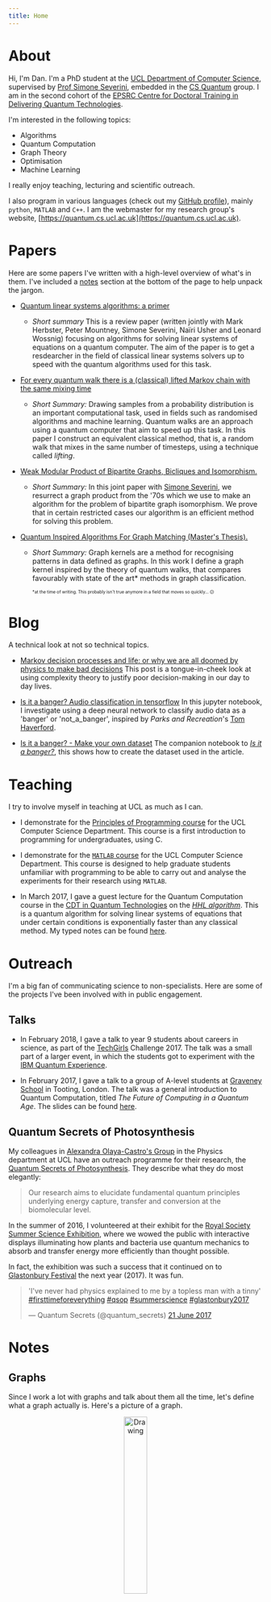 ```yaml
---
title: Home
---
```


# About

Hi, I'm Dan. I'm a PhD student at the [UCL Department of Computer Science](http://www.cs.ucl.ac.uk/home/), supervised by [Prof Simone Severini](http://www.ucl.ac.uk/~ucapsse/), embedded in the [CS Quantum](https://quantum.cs.ucl.ac.uk) group. I am in the second cohort of the [EPSRC Centre for Doctoral Training in Delivering Quantum Technologies](www.uclq.org/centre-for-doctoral-training/).

I'm interested in the following topics:

- Algorithms
- Quantum Computation
- Graph Theory
- Optimisation
- Machine Learning

I really enjoy teaching, lecturing and scientific outreach.


I also program in various languages (check out my [GitHub profile](https://github.com/ddervs)), mainly `python`, `MATLAB` and `C++`. I am the webmaster for my research group's website, [https://quantum.cs.ucl.ac.uk](https://quantum.cs.ucl.ac.uk).


# Papers

Here are some papers I've written with a high-level overview of what's in them. I've included a [notes](#notes) section at the bottom of the page to help unpack the jargon.

- [Quantum linear systems algorithms: a primer](https://scirate.com/arxiv/1802.08227)
    - *Short summary* This is a review paper (written jointly with Mark Herbster, Peter Mountney, Simone Severini, Naïri Usher and Leonard Wossnig) focusing on algorithms for solving linear systems of equations on a quantum computer. The aim of the paper is to get a resdearcher in the field of classical linear systems solvers up to speed with the quantum algorithms used for this task.

- [For every quantum walk there is a (classical) lifted Markov chain with the same mixing time](https://scirate.com/arxiv/1712.02318)
    - *Short Summary:* Drawing samples from a probability distribution is an important computational task, used in fields such as randomised algorithms and machine learning. Quantum walks are an approach using a quantum computer that aim to speed up this task. In this paper I construct an equivalent classical method, that is, a random walk that mixes in the same number of timesteps, using a technique called _lifting_.
    
    
- [Weak Modular Product of Bipartite Graphs, Bicliques and Isomorphism.](https://scirate.com/arxiv/1707.05179)
    - *Short Summary:* In this joint paper with [Simone Severini](http://www.ucl.ac.uk/~ucapsse/), we resurrect a graph product from the '70s which we use to make an algorithm for the problem of bipartite graph isomorphism. We prove that in certain restricted cases our algorithm is an efficient method for solving this problem.
    

- [Quantum Inspired Algorithms For Graph Matching (Master's Thesis).](https://github.com/ddervs/ddervs.github.io/raw/master/assets/pdfs/GraphKernels.pdf)
    - *Short Summary:* Graph kernels are a method for recognising patterns in data defined as graphs. In this work I define a graph kernel inspired by the theory of quantum walks, that compares favourably with state of the art* methods in graph classification.
    
        <sub style="font-size:60%">\*at the time of writing. This probably isn't true anymore in a field that moves so quickly... 😕</sub>
 
# Blog

A technical look at not so technical topics. 

- [Markov decision processes and life: or why we are all doomed by physics to make bad decisions](https://ddervs.github.io/2018/05/01/markov-decision-processes-and-life) This post is a tongue-in-cheek look at using complexity theory to justify poor decision-making in our day to day lives.

- [Is it a banger? Audio classification in tensorflow](https://nbviewer.jupyter.org/github/ddervs/is_it_a_banger/blob/master/scripts/is_it_a_banger.ipynb) In this jupyter notebook, I investigate using a deep neural network to classify audio data as a 'banger' or 'not_a_banger', inspired by _Parks and Recreation_'s [Tom Haverford](https://en.wikipedia.org/wiki/Tom_Haverford).

- [Is it a banger? - Make your own dataset](https://nbviewer.jupyter.org/github/ddervs/is_it_a_banger/blob/master/scripts/load_files.ipynb?flush_cache=true) The companion notebook to [_Is it a banger?_](https://nbviewer.jupyter.org/github/ddervs/is_it_a_banger/blob/master/scripts/is_it_a_banger.ipynb), this shows how to create the dataset used in the article.

# Teaching

I try to involve myself in teaching at UCL as much as I can.

- I demonstrate for the [Principles of Programming course](http://www.cs.ucl.ac.uk/current_students/syllabus_index_2016_2017/undergrad/101p_principles_of_programming/) for the UCL Computer Science Department. This course is a first introduction to programming for undergraduates, using C.

- I demonstrate for the [`MATLAB` course](http://ucl-cs-grad.github.io/matlabgrad/) for the UCL Computer Science Department. This course is designed to help graduate students unfamiliar with programming to be able to carry out and analyse the experiments for their research using `MATLAB`.

- In March 2017, I gave a guest lecture for the Quantum Computation course in the [CDT in Quantum Technologies](www.uclq.org/centre-for-doctoral-training/) on the [*HHL algorithm*](https://en.wikipedia.org/wiki/Quantum_algorithm_for_linear_systems_of_equations). This is a quantum algorithm for solving linear systems of equations that under certain conditions is exponentially faster than any classical method. My typed notes can be found [here](https://github.com/ddervs/ddervs.github.io/raw/master/assets/pdfs/HHL.pdf).

# Outreach

I'm a big fan of communicating science to non-specialists. Here are some of the projects I've been involved with in public engagement.

## Talks

- In February 2018, I gave a talk to year 9 students about careers in science, as part of the [TechGirls](http://www.wearetechgirls.com) Challenge 2017. The talk was a small part of a larger event, in which the students got to experiment with the [IBM Quantum Experience](https://quantumexperience.ng.bluemix.net/qx/experience).

- In February 2017, I gave a talk to a group of A-level students at [Graveney School](http://www.graveney.org) in Tooting, London. The talk was a general introduction to Quantum Computation, titled *The Future of Computing in a Quantum Age*. The slides can be found [here](https://github.com/ddervs/ddervs.github.io/raw/master/assets/pdfs/Graveney_Talk.pdf).


## Quantum Secrets of Photosynthesis

My colleagues in [Alexandra Olaya-Castro's Group](http://www.ucl.ac.uk/~ucapaol/index.html) in the Physics department at UCL have an outreach programme for their research, the [Quantum Secrets of Photosynthesis](http://www.ucl.ac.uk/~ucapaol/outreach.html). They describe what they do most elegantly:
>Our research aims to elucidate fundamental quantum principles underlying energy capture, transfer and conversion at the biomolecular level. 

In the summer of 2016, I volunteered at their exhibit for the [Royal Society Summer Science Exhibition](https://royalsociety.org/science-events-and-lectures/2016/summer-science-exhibition/), where we wowed the public with interactive displays illuminating how plants and bacteria use quantum mechanics to absorb and transfer energy more efficiently than thought possible.

In fact, the exhibition was such a success that it continued on to [Glastonbury Festival](http://glastonburyfestivals.co.uk/) the next year (2017). It was fun.

<html>
<blockquote class="twitter-tweet tw-align-center" data-lang="en-gb"><p lang="en" dir="ltr">&#39;I&#39;ve never had physics explained to me by a topless man with a tinny&#39; <a href="https://twitter.com/hashtag/firsttimeforeverything?src=hash">#firsttimeforeverything</a> <a href="https://twitter.com/hashtag/qsop?src=hash">#qsop</a> <a href="https://twitter.com/hashtag/summerscience?src=hash">#summerscience</a> <a href="https://twitter.com/hashtag/glastonbury2017?src=hash">#glastonbury2017</a></p>&mdash; Quantum Secrets (@quantum_secrets) <a href="https://twitter.com/quantum_secrets/status/877579962651430913">21 June 2017</a></blockquote> <script async src="//platform.twitter.com/widgets.js" charset="utf-8"></script>
</html>

# Notes <a name="notes"></a>

## Graphs

Since I work a lot with graphs and talk about them all the time, let's define what a graph actually is. Here's a picture of a graph.

<center>
<img src="assets/pdfs/graph.png" alt="Drawing" style="width:30%;"/>
</center>

The circles labelled by numbers are called *vertices* and the links between them are called *edges*. We **only** care about the *topology* of the graph, that is, which vertices are connected and which vertices aren't. Where they lie in the plane of our drawing doesn't matter, you can draw a graph however you like as long as the edges respect the connections between vertices.

One way to work with graphs is using an *adjacency list*: a list of each vertex, followed by its neighbours. For example, we would represent the graph above as
```
[[1, [2,3,4,5]],
 [2, [1,3,4,5]],
 [3, [1,2,4,5]],
 [4, [1,2,3,5]],
 [5, [1,2,3,4]]];
```   


## Notes on papers

- [Quantum linear systems algorithms: a primer](https://scirate.com/arxiv/1802.08227)
    - A *linear system of equations* is a collection of two or more linear equations involving the same set of variables. The typical representation for such a system is $A x = b$, where $A$ is a matrix and $x$, $b$ are vectors. $A$ and $b$ are given to us and our job is to find $x$. The solution is $x = A^{-1} b$, where $A^{-1}$ is the *inverse* of $A$. There are many practical issues to computing this inverse matrix, discussed in the paper.

- [For every quantum walk there is a (classical) lifted Markov chain with the same mixing time](https://scirate.com/arxiv/1712.02318)
    - A *Markov chain* is another name for a random walk on a graph. You start at some vertex, then with some predefined probability use move along one of the edges of the graph to an adjacent vertex. Continue this process for some time *T*.
    - A *quantum walk* is the quantum analogue of a discrete-time random walk on a graph. At each timestep a quantum "coin" is flipped and then the walker moves around the vertices of the graph in superposition. After a certain number of timesteps we measure the location of the walker to draw a sample.
    - When a random walk (quantum or classical) has *mixed*, this means that sampling from the distribution is equivalent to sampling from the infinite-time behaviour of the walk. The *mixing time* is how many timesteps it takes to mix.
    - A *lifting* of a Markov chain is a random walk on a larger, "lifted", graph. For each vertex in the original graph we assign at least one vertex in the lifted graph and every vertex in the lifted graph is associated to a vertex in the original graph. There can only be an edge between two vertices in the lifted graph if there is an edge in the original graph between the associated vertices.

- [Weak Modular Product of Bipartite Graphs, Bicliques and Isomorphism.](https://scirate.com/arxiv/1707.05179)
    - A *graph product* is a particular way of combining two graphs to form a larger graph, with edges on the larger graph being present only if certain conditions are satisfied by the edges in the two smaller graphs.
    - A *bipartite graph* is a graph whose vertices can be coloured in such a way that no adjacent vertices have the same colour, using only two colours.
    - *Graph isomorphism* is the problem if determining if two graphs are the same (i.e. have the same edges) up to a relabelling of the vertices. Doing this for bipartite graphs is as hard as for the general case. This is an interesting problem because in practise it's easy, but no one can find a generically 'fast' algorithm or prove that such an algorithm doesn't exist. Usually we know one way or the other. 
    
- [Quantum Inspired Algorithms For Graph Matching (Master's Thesis).](https://github.com/ddervs/ddervs.github.io/raw/master/assets/pdfs/GraphKernels.pdf)
    - A *graph kernel* is a function that takes two graphs and outputs a number that tells you how similar they are. 
    - A *quantum walk* describes the motion of a quantum particle on a graph structure and is used in many quantum algorithms. This work is a classical algorithm using the mathematics describing a quantum walk. 
    - The task of *graph classification* is a machine learning task where we are given a large number of graphs, each with a known label, say `yes` or `no`. Then, given all this data the computer's job is to classify new graphs as `yes`/`no` as quickly and accurately as possible.
